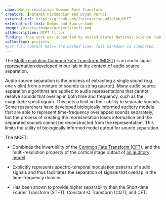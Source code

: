 ```yaml
---
name: Multi-resolution Common Fate Transform
creators: [Fatemeh Pishdadian and Bryan Pardo]
external-url: https://github.com/interactiveaudiolab/MCFT
external-url-text: Demos and Source Code
image: /assets/images/projects/mcft.png
altdescription: MCFT filter
funding: This work was supported by United States National Science Foundation award number 1420971
collection: projects
#put full content below the dashed line. full markdown is supported.
---
```


The [Multi-resolution Common Fate Transform (MCFT)](/assets/papers/pishdadian_pardo_mcft_journal_2018.pdf) is an audio signal representation developed in our lab in the context of audio source separation.

Audio source separation is the process of extracting a single sound (e.g. one violin) from a mixture of sounds (a string quartet). Many audio source separation algorithms are applied to audio representations that cannot resolve sounds that overlap in both time and frequency, such as the magnitude spectrogram. This puts a limit on their ability to separate sounds. Some researchers have developed biologically informed auditory models that are able to represent time-frequency overlapped sounds separately, but the process of creating the representation loses information and the separated sounds cannot be reconstructed from the representation. This limits the utility of biologically informed model output for source separation.

The MCFT:

* Combines the invertibility of the [Common Fate Transform (CFT)](https://hal.archives-ouvertes.fr/hal-01248012/document), and  the multi-resolution  property of the cortical stage output of [an auditory model](https://asa.scitation.org/doi/abs/10.1121/1.1945807). 

* Explicitly represents spectro-temporal modulation patterns of audio signals and thus facilitates the separation of signals that overlap in the time-frequency domain.

* Has been shown to provide higher separability than the Short-time Fourier Transform (STFT), Constant-Q Transform (CQT), and CFT.

